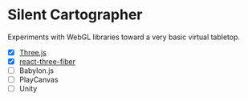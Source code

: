# Silent Cartographer

Experiments with WebGL libraries toward a very basic virtual tabletop.

- [x] [Three.js](three.js)
- [x] [react-three-fiber](react-three-fiber)
- [ ] Babylon.js
- [ ] PlayCanvas
- [ ] Unity
